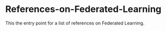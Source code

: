 # References-on-Federated-Learning
This the entry point for a list of references on Federated Learning.
